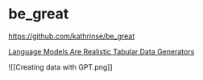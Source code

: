 # be_great
https://github.com/kathrinse/be_great

[Language Models Are Realistic Tabular Data Generators](https://arxiv.org/pdf/2210.06280.pdf)

![[Creating data with GPT.png]]